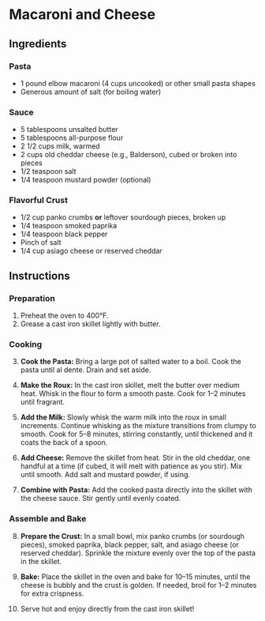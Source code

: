 # Macaroni and Cheese

## Ingredients

### Pasta
- 1 pound elbow macaroni (4 cups uncooked) or other small pasta shapes
- Generous amount of salt (for boiling water)

### Sauce
- 5 tablespoons unsalted butter
- 5 tablespoons all-purpose flour
- 2 1/2 cups milk, warmed
- 2 cups old cheddar cheese (e.g., Balderson), cubed or broken into pieces
- 1/2 teaspoon salt
- 1/4 teaspoon mustard powder (optional)

### Flavorful Crust
- 1/2 cup panko crumbs **or** leftover sourdough pieces, broken up
- 1/4 teaspoon smoked paprika
- 1/4 teaspoon black pepper
- Pinch of salt
- 1/4 cup asiago cheese or reserved cheddar

## Instructions

### Preparation
1. Preheat the oven to 400°F.
2. Grease a cast iron skillet lightly with butter.

### Cooking
3. **Cook the Pasta:** Bring a large pot of salted water to a boil. Cook the pasta until al dente. Drain and set aside.

4. **Make the Roux:** In the cast iron skillet, melt the butter over medium heat. Whisk in the flour to form a smooth paste. Cook for 1–2 minutes until fragrant.

5. **Add the Milk:** Slowly whisk the warm milk into the roux in small increments. Continue whisking as the mixture transitions from clumpy to smooth. Cook for 5–8 minutes, stirring constantly, until thickened and it coats the back of a spoon.

6. **Add Cheese:** Remove the skillet from heat. Stir in the old cheddar, one handful at a time (if cubed, it will melt with patience as you stir). Mix until smooth. Add salt and mustard powder, if using.

7. **Combine with Pasta:** Add the cooked pasta directly into the skillet with the cheese sauce. Stir gently until evenly coated.

### Assemble and Bake
8. **Prepare the Crust:** In a small bowl, mix panko crumbs (or sourdough pieces), smoked paprika, black pepper, salt, and asiago cheese (or reserved cheddar). Sprinkle the mixture evenly over the top of the pasta in the skillet.

9. **Bake:** Place the skillet in the oven and bake for 10–15 minutes, until the cheese is bubbly and the crust is golden. If needed, broil for 1–2 minutes for extra crispness.

10. Serve hot and enjoy directly from the cast iron skillet!
